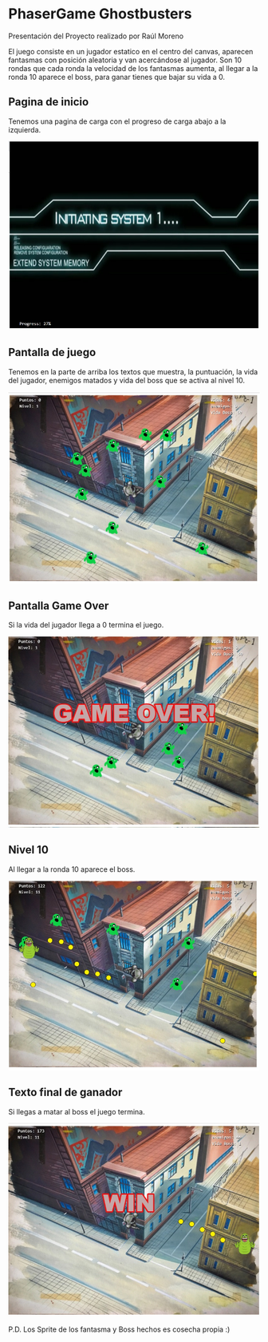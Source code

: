# PhaserGame Ghostbusters

Presentación del Proyecto realizado por Raúl Moreno

El juego consiste en un jugador estatico en el centro del canvas, aparecen fantasmas con posición aleatoria y van acercándose al jugador.
Son 10 rondas que cada ronda la velocidad de los fantasmas aumenta, al llegar a la ronda 10 aparece el boss, para ganar tienes que bajar su vida a 0.

## Pagina de inicio

Tenemos una pagina de carga con el progreso de carga abajo a la izquierda.

![Imagen de Carga](assest/inicio.jpg)

## Pantalla de juego

Tenemos en la parte de arriba los textos que muestra, la puntuación, la vida del jugador, enemigos matados y vida del boss que se activa al nivel 10.

![Imagen de Carga](assest/p1.jpg)

## Pantalla Game Over

Si la vida del jugador llega a 0 termina el juego.

![Imagen de Carga](assest/pover.jpg)

## Nivel 10

Al llegar a la ronda 10 aparece el boss.

![Imagen de Carga](assest/p10.jpg)

## Texto final de ganador

Si llegas a matar al boss el juego termina.

![Imagen de Carga](assest/pwin.jpg)

P.D. Los Sprite de los fantasma y Boss hechos es cosecha propia :)
